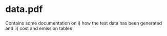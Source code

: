 # data.pdf

Contains some documentation on i) how the test data has been generated and ii) cost and emission tables
